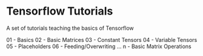 # Tensorflow Tutorials

A set of tutorials teaching the basics of Tensorflow

01 - Basics
02 - Basic Matrices
03 - Constant Tensors
04 - Variable Tensors
05 - Placeholders
06 - Feeding/Overwriting
...
n  - Basic Matrix Operations
